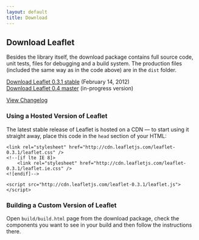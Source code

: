 ```yaml
---
layout: default
title: Download
---
```


## Download Leaflet

Besides the library itself, the download package contains full source
code, unit tests, files for debugging and a build system. The production
files (included the same way as in the code above) are in the `dist`
folder.

[Download Leaflet 0.3.1 stable](https://github.com/CloudMade/Leaflet/zipball/v0.3.1) (February 14, 2012)<br />
[Download Leaflet 0.4 master](http://github.com/CloudMade/Leaflet/zipball/master) (in-progress version)

[View Changelog](https://github.com/CloudMade/Leaflet/blob/master/CHANGELOG.md)

### Using a Hosted Version of Leaflet

The latest stable release of Leaflet is hosted on a CDN — to start using
it straight away, place this code in the `head` section of your HTML:

    <link rel="stylesheet" href="http://cdn.leafletjs.com/leaflet-0.3.1/leaflet.css" />
    <!--[if lte IE 8]>
        <link rel="stylesheet" href="http://cdn.leafletjs.com/leaflet-0.3.1/leaflet.ie.css" />
    <![endif]-->

    <script src="http://cdn.leafletjs.com/leaflet-0.3.1/leaflet.js"></script>

### Building a Custom Version of Leaflet

Open `build/build.html` page from the download package, check the
components you want to see in your build and then follow the
instructions there.
